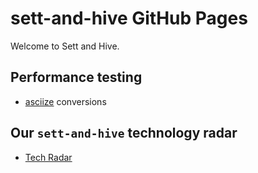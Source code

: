 # sett-and-hive GitHub Pages

Welcome to Sett and Hive.

## Performance testing

- [asciize](https://sett-and-hive.github.io/asciize/dev/bench/) conversions

## Our `sett-and-hive` technology radar

- [Tech Radar](tech-radar/index.html)
